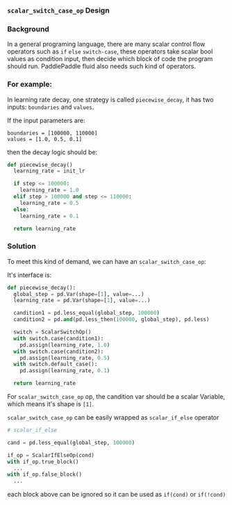 ### `scalar_switch_case_op` Design

### Background
In a general programing language, there are many scalar control flow operators such as `if` `else` `switch-case`, these operators take scalar bool values as condition input, then decide which block of code the program should run. PaddlePaddle fluid also needs such kind of operators.

### For example:
In learning rate decay, one strategy is called `piecewise_decay`, it has two inputs: `boundaries` and `values`.

If the input parameters are:

```
boundaries = [100000, 110000]
values = [1.0, 0.5, 0.1]
```

then the decay logic should be:

```python
def piecewise_decay()
  learning_rate = init_lr

  if step <= 100000:
    learning_rate = 1.0
  elif step > 100000 and step <= 110000:
    learning_rate = 0.5
  else:
    learning_rate = 0.1

  return learning_rate
```

### Solution
To meet this kind of demand, we can have an `scalar_switch_case_op`:

It's interface is:

```python
def piecewise_decay():
  global_step = pd.Var(shape=[1], value=...)
  learning_rate = pd.Var(shape=[1], value=...)

  candition1 = pd.less_equal(global_step, 100000)
  candition2 = pd.and(pd.less_then(100000, global_step), pd.less)

  switch = ScalarSwitchOp()
  with switch.case(candition1):
    pd.assign(learning_rate, 1.0)
  with switch.case(candition2):
    pd.assign(learning_rate, 0.5)
  with switch.default_case():
    pd.assign(learning_rate, 0.1)

  return learning_rate
```

For `scalar_switch_case_op` op, the candition var should be a scalar Variable, which means it's shape is `[1]`.

`scalar_switch_case_op` can be easily wrapped as `scalar_if_else` operator

```python
# scalar_if_else

cand = pd.less_equal(global_step, 100000)

if_op = ScalarIfElseOp(cond)
with if_op.true_block()
  ...
with if_op.false_block()
  ...

```
each block above can be ignored so it can be used as `if(cond)` or `if(!cond)`
